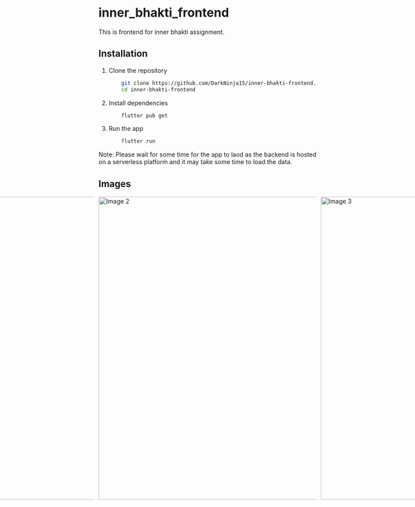 # inner_bhakti_frontend

This is frontend for inner bhakti assignment.

## Installation

1. Clone the repository
    ```bash
        git clone https://github.com/DarkNinja15/inner-bhakti-frontend.git
        cd inner-bhakti-frontend
    ```

2. Install dependencies
    ```bash
        flutter pub get
    ```

3. Run the app
    ```bash
        flutter run
    ```

Note: Please wait for some time for the app to laod as the backend is hosted on a serverless platform and it may take some time to load the data.

## Images

<div style="display: flex; justify-content: center; gap: 10px;">
  <img src="https://github.com/user-attachments/assets/1ba9816f-8e8e-46bb-8fd2-545eab130cfc" alt="Image 1" style="width: auto; height: 700px;">
  <img src="https://github.com/user-attachments/assets/446e3406-e159-4c82-89fd-1ae649977e58" alt="Image 2" style="width: auto; height: 700px;">
  <img src="https://github.com/user-attachments/assets/b6a786cd-eb75-4bd7-b7df-86f886f5a65e" alt="Image 3" style="width: auto; height: 700px;">
</div>


